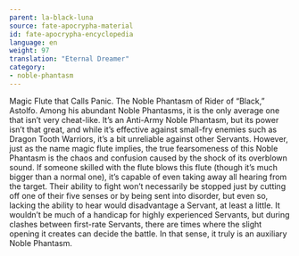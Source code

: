 ```yaml
---
parent: la-black-luna
source: fate-apocrypha-material
id: fate-apocrypha-encyclopedia
language: en
weight: 97
translation: "Eternal Dreamer"
category:
- noble-phantasm
---
```


Magic Flute that Calls Panic. The Noble Phantasm of Rider of “Black,” Astolfo. Among his abundant Noble Phantasms, it is the only average one that isn’t very cheat-like. It’s an Anti-Army Noble Phantasm, but its power isn’t that great, and while it’s effective against small-fry enemies such as Dragon Tooth Warriors, it’s a bit unreliable against other Servants.
However, just as the name magic flute implies, the true fearsomeness of this Noble Phantasm is the chaos and confusion caused by the shock of its overblown sound. If someone skilled with the flute blows this flute (though it’s much bigger than a normal one), it’s capable of even taking away all hearing from the target. Their ability to fight won’t necessarily be stopped just by cutting off one of their five senses or by being sent into disorder, but even so, lacking the ability to hear would disadvantage a Servant, at least a little.
It wouldn’t be much of a handicap for highly experienced Servants, but during clashes between first-rate Servants, there are times where the slight opening it creates can decide the battle.
In that sense, it truly is an auxiliary Noble Phantasm.
